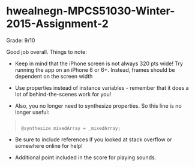 # hwealnegn-MPCS51030-Winter-2015-Assignment-2

Grade: 9/10

Good job overall. Things to note: 

- Keep in mind that the iPhone screen is not always 320 pts wide! Try running the app on an iPhone 6 or 6+. Instead, frames should be dependent on the screen width 

- Use properties instead of instance variables - remember that it does a lot of behind-the-scenes work for you!

- Also, you no longer need to synthesize properties. So this line is no longer useful: 

> <pre><code>
> @synthesize mixedArray = _mixedArray;
> </code></pre>

- Be sure to include references if you looked at stack overflow or somewhere online for help!

- Additional point included in the score for playing sounds.